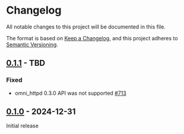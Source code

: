 # Changelog

All notable changes to this project will be documented in this file.

The format is based on [Keep a Changelog](https://keepachangelog.com/en/1.0.0/), and this project adheres
to [Semantic Versioning](https://semver.org/spec/v2.0.0.html).

## [0.1.1] - TBD

### Fixed

* omni_httpd 0.3.0 API was not supported [#713](https://github.com/omnigres/omnigres/pull/713)

## [0.1.0] - 2024-12-31

Initial release

[Unreleased]: https://github.com/omnigres/omnigres/commits/next/omni_rest

[0.1.0]: [https://github.com/omnigres/omnigres/pull/671]

[0.1.1]: [https://github.com/omnigres/omnigres/pull/713]
